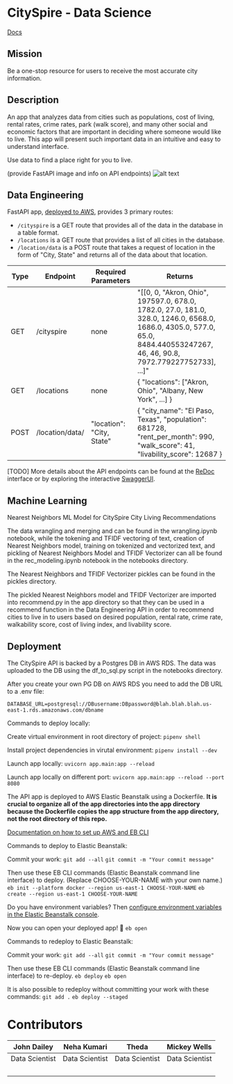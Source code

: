 # CitySpire - Data Science

[Docs](https://docs.labs.lambdaschool.com/data-science/)

## Mission

Be a one-stop resource for users to receive the most accurate city information.

## Description

An app that analyzes data from cities such as populations, cost of living, rental rates, crime rates, park (walk score), and many other social and economic factors that are important in deciding where someone would like to live. This app will present such important data in an intuitive and easy to understand interface.

Use data to find a place right for you to live.


(provide FastAPI image and info on API endpoints)
![alt text](cityspire-c-ds/cityspire.png/cityspire.png?raw=true)


## Data Engineering

FastAPI app, [deployed to AWS](http://cityspire-c-ds.eba-p3pw36sj.us-east-1.elasticbeanstalk.com/),
provides 3 primary routes:

- `/cityspire` is a GET route that provides all of the data in the database in a table format.
- `/locations` is a GET route that provides a list of all cities in the database.
- `/location/data` is a POST route that takes a request of location in the form of "City, State" and returns all of the data about that location.


| Type | Endpoint | Required Parameters | Returns |
| ---- | -------- | ---------- | ------- |
| GET  | /cityspire  | none | "[[0, 0, \"Akron, Ohio\", 197597.0, 678.0, 1782.0, 27.0, 181.0, 328.0, 1246.0, 6568.0, 1686.0, 4305.0, 577.0, 65.0, 8484.440553247267, 46, 46, 90.8, 7972.779227752733], ...]" |
| GET | /locations | none | { "locations": ["Akron, Ohio", "Albany, New York", ...] }|
| POST | /location/data/ | "location": "City, State" | { "city_name": "El Paso, Texas", "population": 681728, "rent_per_month": 990, "walk_score": 41, "livability_score": 12687 } |

[TODO]
More details about the API endpoints can be found at the
[ReDoc](https://blahblahblah.herokuapp.com/redoc) interface or by
exploring the interactive [SwaggerUI](https://blahblahblah.herokuapp.com).

## Machine Learning

Nearest Neighbors ML Model for CitySpire City Living Recommendations

The data wrangling and merging and can be found in the wrangling.ipynb notebook, while the tokening and TFIDF vectoring of text, creation of Nearest Neighbors model, training on tokenized and vectorized text, and pickling of Nearest Neighbors Model and TFIDF Vectorizer can all be found in the rec_modeling.ipynb notebook in the notebooks directory.

The Nearest Neighbors and TFIDF Vectorizer pickles can be found in the pickles directory.

The pickled Nearest Neighbors model and TFIDF Vectorizer are imported into recommend.py in the app directory so that they can be used in a recommend function in the Data Engineering API in order to recommend cities to live in to users based on desired population, rental rate, crime rate, walkability score, cost of living index, and livability score.

## Deployment

The CitySpire API is backed by a Postgres DB in AWS RDS. The data was uploaded to the DB using the df_to_sql.py script in the notebooks directory.

After you create your own PG DB on AWS RDS you need to add the DB URL to a .env file:

`DATABASE_URL=postgresql://DBusername:DBpassword@blah.blah.blah.us-east-1.rds.amazonaws.com/dbname`

Commands to deploy locally:

Create virtual environment in root directory of project:
`pipenv shell`

Install project dependencies in virutal environment:
`pipenv install --dev`

Launch app locally:
`uvicorn app.main:app --reload`

Launch app locally on different port:
`uvicorn app.main:app --reload --port 8080`


The API app is deployed to AWS Elastic Beanstalk using a Dockerfile. **It is crucial to organize all of the app directories into the app directory because the Dockerfile copies the app structure from the app directory, not the root directory of this repo.**

[Documentation on how to set up AWS and EB CLI](https://docs.labs.lambdaschool.com/data-science/tech/aws-elastic-beanstalk#deploy-the-first-time)

Commands to deploy to Elastic Beanstalk:

Commit your work:
`git add --all`
`git commit -m "Your commit message"`

Then use these EB CLI commands (Elastic Beanstalk command line interface) to deploy. (Replace CHOOSE-YOUR-NAME with your own name.)
`eb init --platform docker --region us-east-1 CHOOSE-YOUR-NAME`
`eb create --region us-east-1 CHOOSE-YOUR-NAME`

Do you have environment variables? Then [configure environment variables in the Elastic Beanstalk console](https://docs.aws.amazon.com/elasticbeanstalk/latest/dg/environments-cfg-softwaresettings.html#environments-cfg-softwaresettings-console).

Now you can open your deployed app! 🎉
`eb open`

Commands to redeploy to Elastic Beanstalk:

Commit your work:
`git add --all`
`git commit -m "Your commit message"`

Then use these EB CLI commands (Elastic Beanstalk command line interface) to re-deploy.
`eb deploy`
`eb open`

It is also possible to redeploy without committing your work with these commands:
`git add .`
`eb deploy --staged`


# Contributors

| John Dailey | Neha Kumari  | Theda | Mickey Wells |
| :---------: | :--------: | :--------: | :----------: |
| Data Scientist | Data Scientist | Data Scientist | Data Scientist |
| [<img src="https://github.com/favicon.ico" width="15">](https://github.com/johnjdailey) [<img src="https://static.licdn.com/sc/h/al2o9zrvru7aqj8e1x2rzsrca" width="15">](https://www.linkedin.com/in/johnjdailey/) | [<img src="https://github.com/favicon.ico" width="15">](https://github.com/Neha-kumari31) [<img src="https://static.licdn.com/sc/h/al2o9zrvru7aqj8e1x2rzsrca" width="15">](https://www.linkedin.com/in/neha-kumari-3325ba40/) | [<img src="https://github.com/favicon.ico" width="15">](https://github.com/LambdaTheda) [<img src="https://static.licdn.com/sc/h/al2o9zrvru7aqj8e1x2rzsrca" width="15">](https://www.linkedin.com/) | [<img src="https://github.com/favicon.ico" width="15">](https://github.com/MickeyLeewells2020/) [<img src="https://static.licdn.com/sc/h/al2o9zrvru7aqj8e1x2rzsrca" width="15">](https://www.linkedin.com/) |
